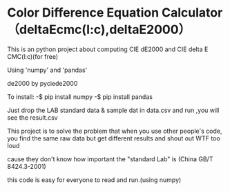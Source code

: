 # Color Difference Equation Calculator（deltaEcmc(l:c),deltaE2000）

This is an python project about computing CIE dE2000 and CIE delta E CMC(l:c)(for free) 

Using 'numpy' and 'pandas'

de2000 by pyciede2000

To install: -$ pip install numpy -$ pip install pandas

Just drop the LAB standard data & sample dat in data.csv and run ,you will see the result.csv

This project is to solve the problem that when you use other people's code, you find the same raw data but get different results and shout out WTF too loud

cause they don't know how important the "standard Lab" is (China GB/T 8424.3-2001)

this code is easy for everyone to read and run.(using numpy)
